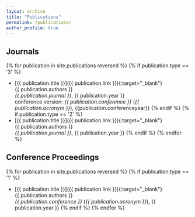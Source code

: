```yaml
---
layout: archive
title: "Publications"
permalink: /publications/
author_profile: true
---
```


<!-- {% if site.author.googlescholar %}
  <div class="wordwrap">You can also find my articles on <a href="{{site.author.googlescholar}}">my Google Scholar profile</a>.</div>
{% endif %}

{% include base_path %}

{% for post in site.publications reversed %}
  {% include archive-single.html %}
{% endfor %} -->


## Journals

<!-- {% assign sorted_journal_publications = site.publications.journals reversed %} -->

{% for publication in site.publications reversed %}
{% if publication.type == '3' %}
*  [{{ publication.title }}]({{ publication.link }}){:target="_blank"}  
   {{ publication.authors }}  
   _{{ publication.journal }}_, {{ publication.year }}  
   conference version: _{{ publication.conference }}_ (*{{ publication.acronym }}*), {{publication.conferenceyear}}
{% endif %}
{% if publication.type == '2' %}
*  [{{ publication.title }}]({{ publication.link }}){:target="_blank"}  
   {{ publication.authors }}  
   _{{ publication.journal }}_, {{ publication.year }}
{% endif %}
{% endfor %}


## Conference Proceedings
{% for publication in site.publications reversed %}
{% if publication.type == '1' %}
*  [{{ publication.title }}]({{ publication.link }}){:target="_blank"}  
   {{ publication.authors }}  
   _{{ publication.conference }}_ (*{{ publication.acronym }}*), {{ publication.year }}
{% endif %}
{% endfor %}

